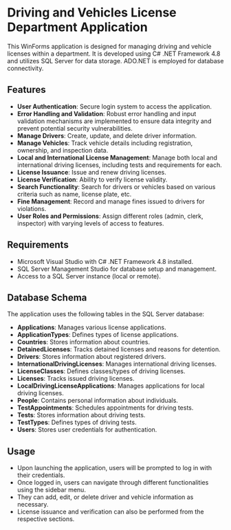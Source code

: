 # Driving and Vehicles License Department Application

This WinForms application is designed for managing driving and vehicle licenses within a department. It is developed using C# .NET Framework 4.8 and utilizes SQL Server for data storage. ADO.NET is employed for database connectivity.

## Features

- **User Authentication**: Secure login system to access the application.
- **Error Handling and Validation**: Robust error handling and input validation mechanisms are implemented to ensure data integrity and prevent potential security vulnerabilities.
- **Manage Drivers**: Create, update, and delete driver information.
- **Manage Vehicles**: Track vehicle details including registration, ownership, and inspection data.
- **Local and International License Management**: Manage both local and international driving licenses, including tests and requirements for each.
- **License Issuance**: Issue and renew driving licenses.
- **License Verification**: Ability to verify license validity.
- **Search Functionality**: Search for drivers or vehicles based on various criteria such as name, license plate, etc.
- **Fine Management**: Record and manage fines issued to drivers for violations.
- **User Roles and Permissions**: Assign different roles (admin, clerk, inspector) with varying levels of access to features.

## Requirements

- Microsoft Visual Studio with C# .NET Framework 4.8 installed.
- SQL Server Management Studio for database setup and management.
- Access to a SQL Server instance (local or remote).

## Database Schema

The application uses the following tables in the SQL Server database:

- **Applications**: Manages various license applications.
- **ApplicationTypes**: Defines types of license applications.
- **Countries**: Stores information about countries.
- **DetainedLicenses**: Tracks detained licenses and reasons for detention.
- **Drivers**: Stores information about registered drivers.
- **InternationalDrivingLicenses**: Manages international driving licenses.
- **LicenseClasses**: Defines classes/types of driving licenses.
- **Licenses**: Tracks issued driving licenses.
- **LocalDrivingLicenseApplications**: Manages applications for local driving licenses.
- **People**: Contains personal information about individuals.
- **TestAppointments**: Schedules appointments for driving tests.
- **Tests**: Stores information about driving tests.
- **TestTypes**: Defines types of driving tests.
- **Users**: Stores user credentials for authentication.

## Usage

- Upon launching the application, users will be prompted to log in with their credentials.
- Once logged in, users can navigate through different functionalities using the sidebar menu.
- They can add, edit, or delete driver and vehicle information as necessary.
- License issuance and verification can also be performed from the respective sections.
  
